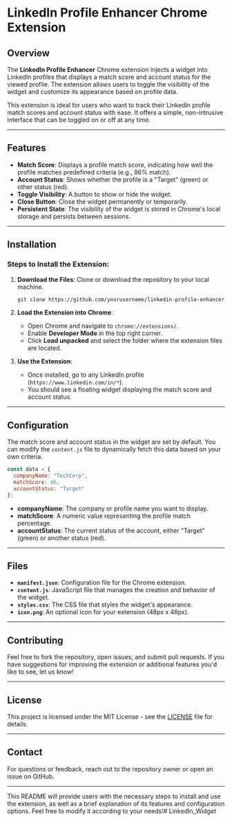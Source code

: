 

# LinkedIn Profile Enhancer Chrome Extension

## Overview

The **LinkedIn Profile Enhancer** Chrome extension injects a widget into LinkedIn profiles that displays a match score and account status for the viewed profile. The extension allows users to toggle the visibility of the widget and customize its appearance based on profile data.

This extension is ideal for users who want to track their LinkedIn profile match scores and account status with ease. It offers a simple, non-intrusive interface that can be toggled on or off at any time.

---

## Features

- **Match Score**: Displays a profile match score, indicating how well the profile matches predefined criteria (e.g., 86% match).
- **Account Status**: Shows whether the profile is a "Target" (green) or other status (red).
- **Toggle Visibility**: A button to show or hide the widget.
- **Close Button**: Close the widget permanently or temporarily.
- **Persistent State**: The visibility of the widget is stored in Chrome's local storage and persists between sessions.

---

## Installation

### Steps to Install the Extension:

1. **Download the Files**: Clone or download the repository to your local machine.
   
   ```bash
   git clone https://github.com/yourusername/linkedin-profile-enhancer.git
   ```

2. **Load the Extension into Chrome**:
   - Open Chrome and navigate to `chrome://extensions/`.
   - Enable **Developer Mode** in the top right corner.
   - Click **Load unpacked** and select the folder where the extension files are located.
   
3. **Use the Extension**:
   - Once installed, go to any LinkedIn profile (`https://www.linkedin.com/in/*`).
   - You should see a floating widget displaying the match score and account status.

---

## Configuration

The match score and account status in the widget are set by default. You can modify the `content.js` file to dynamically fetch this data based on your own criteria.

```js
const data = {
  companyName: "TechCorp",
  matchScore: 86,
  accountStatus: "Target"
};
```

- **companyName**: The company or profile name you want to display.
- **matchScore**: A numeric value representing the profile match percentage.
- **accountStatus**: The current status of the account, either "Target" (green) or another status (red).

---

## Files

- **`manifest.json`**: Configuration file for the Chrome extension.
- **`content.js`**: JavaScript file that manages the creation and behavior of the widget.
- **`styles.css`**: The CSS file that styles the widget's appearance.
- **`icon.png`**: An optional icon for your extension (48px x 48px).

---

## Contributing

Feel free to fork the repository, open issues, and submit pull requests. If you have suggestions for improving the extension or additional features you'd like to see, let us know!

---

## License

This project is licensed under the MIT License - see the [LICENSE](LICENSE) file for details.

---

## Contact

For questions or feedback, reach out to the repository owner or open an issue on GitHub.

--- 

This README will provide users with the necessary steps to install and use the extension, as well as a brief explanation of its features and configuration options. Feel free to modify it according to your needs!#   L i n k e d I n _ W i d g e t  
 